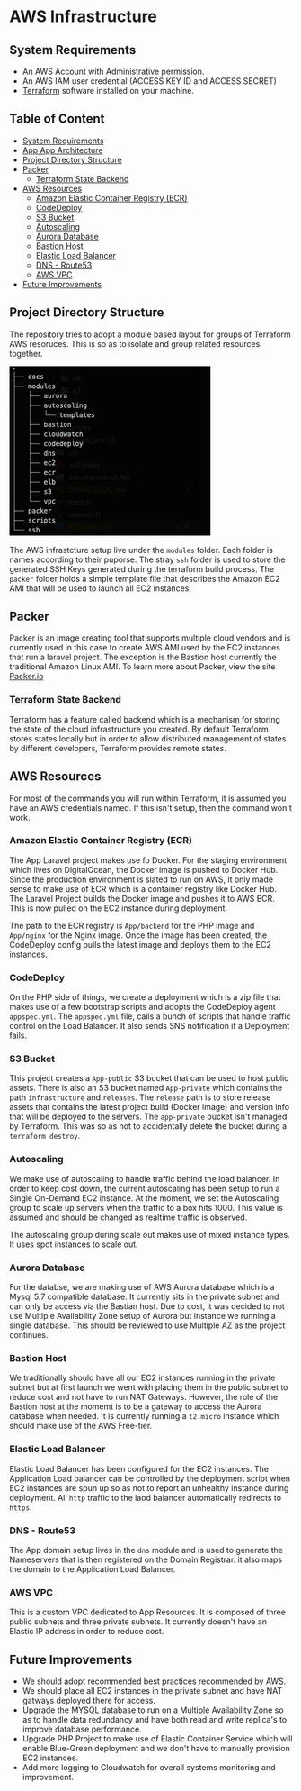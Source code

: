 # AWS Infrastructure

## System Requirements

- An AWS Account with Administrative permission.
- An AWS IAM user credential (ACCESS KEY ID and ACCESS SECRET)
- [Terraform](https://www.terraform.io/) software installed on your machine.

## Table of Content

- [System Requirements](#system-requirements)
- [App App Architecture](#App-app-architecture)
- [Project Directory Structure](#project-directory-structure)
- [Packer](#packer)
  - [Terraform State Backend](#terraform-state-backend)
- [AWS Resources](#aws-resources)
  - [Amazon Elastic Container Registry (ECR)](#amazon-elastic-container-registry-ecr)
  - [CodeDeploy](#codedeploy)
  - [S3 Bucket](#s3-bucket)
  - [Autoscaling](#autoscaling)
  - [Aurora Database](#aurora-database)
  - [Bastion Host](#bastion-host)
  - [Elastic Load Balancer](#elastic-load-balancer)
  - [DNS - Route53](#dns---route53)
  - [AWS VPC](#aws-vpc)
- [Future Improvements](#future-improvements)

## Project Directory Structure

The repository tries to adopt a module based layout for groups of Terraform AWS resoruces. This is so as to isolate and group related resources together.

![Image of repository folder layout](docs/images/project_tree.png)

The AWS infrastcture setup live under the `modules` folder. Each folder is names according to their puporse. The stray `ssh` folder is used to store the generated SSH Keys generated during the terraform build process. The `packer` folder holds a simple template file that describes the Amazon EC2 AMI that will be used to launch all EC2 instances.


## Packer

Packer is an image creating tool that supports multiple cloud vendors and is currently used in this case to create AWS AMI used by the EC2 instances that run a laravel project. The exception is the Bastion host currently the traditional Amazon Linux AMI. To learn more about Packer, view the site [Packer.io](https://packer.io)

### Terraform State Backend

Terraform has a feature called backend which is a mechanism for storing the state of the cloud infrastructure you created. By default Terraform stores states locally but in order to allow distributed management of states by different developers, Terraform provides remote states.


## AWS Resources

For most of the commands you will run within Terraform, it is assumed you have an AWS credentials named. If this isn't setup, then the command won't work.

### Amazon Elastic Container Registry (ECR)

The App Laravel project makes use fo Docker. For the staging environment which lives on DigitalOcean, the Docker image is pushed to Docker Hub. Since the production environment is slated to run on AWS, it only made sense to make use of ECR which is a container registry like Docker Hub. The Laravel Project builds the Docker image and pushes it to AWS ECR. This is now pulled on the EC2 instance during deployment.

The path to the ECR registry is `App/backend` for the PHP image and `App/nginx` for the Nginx image. Once the image has been created, the CodeDeploy config pulls the latest image and deploys them to the EC2 instances.

### CodeDeploy

On the PHP side of things, we create a deployment which is a zip file that makes use of a few bootstrap scripts and adopts the CodeDeploy agent `appspec.yml`. The `appspec.yml` file, calls a bunch of scripts that handle traffic control on the Load Balancer. It also sends SNS notification if a Deployment fails.

### S3 Bucket

This project creates a `App-public` S3 bucket that can be used to host public assets. There is also an S3 bucket named `App-private` which contains the path `infrastructure` and `releases`. The `release` path is to store release assets that contains the latest project build (Docker image) and version info that will be deployed to the servers. The `app-private` bucket isn't managed by Terraform. This was so as not to accidentally delete the bucket during a `terraform destroy`.

### Autoscaling

We make use of autoscaling to handle traffic behind the load balancer. In order to keep cost down, the current autoscaling has been setup to run a Single On-Demand EC2 instance. At the moment, we set the Autoscaling group to scale up servers when the traffic to a box hits 1000. This value is assumed and should be changed as realtime traffic is observed.

The autoscaling group during scale out makes use of mixed instance types. It uses spot instances to scale out.

### Aurora Database

For the databse, we are making use of AWS Aurora database which is a Mysql 5.7 compatible database. It currently sits in the private subnet and can only be access via the Bastian host. Due to cost, it was decided to not use Multiple Availability Zone setup of Aurora but instance we running a single database. This should be reviewed to use Multiple AZ as the project continues.

### Bastion Host

We traditionally should have all our EC2 instances running in the private subnet but at first launch we went with placing them in the public subnet to reduce cost and not have to run NAT Gateways. However, the role of the Bastion host at the momemt is to be a gateway to access the Aurora database when needed. It is currently running a `t2.micro` instance which should make use of the AWS Free-tier.

### Elastic Load Balancer

Elastic Load Balancer has been configured for the EC2 instances. The Application Load balancer can be controlled by the deployment script when EC2 instances are spun up so as not to report an unhealthy instance during deployment. All `http` traffic to the laod balancer automatically redirects to `https`.

### DNS - Route53

The App domain setup lives in the `dns` module and is used to generate the Nameservers that is then registered on the Domain Registrar. it also maps the domain to the Application Load Balancer.

### AWS VPC

This is a custom VPC dedicated to App Resources. It is composed of three public subnets and three private subnets. It currently doesn't have an Elastic IP address in order to reduce cost.

## Future Improvements

- We should adopt recommended best practices recommended by AWS.
- We should place all EC2 instances in the private subnet and have NAT gatways deployed there for access.
- Upgrade the MYSQL database to run on a Multiple Availability Zone so as to handle data redundancy and have both read and write replica's to improve database performance.
- Upgrade PHP Project to make use of Elastic Container Service which will enable Blue-Green deployment and we don't have to manually provision EC2 instances.
- Add more logging to Cloudwatch for overall systems monitoring and improvement.
